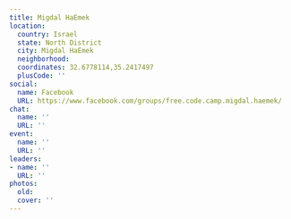 ```yaml
---
title: Migdal HaEmek
location:
  country: Israel
  state: North District
  city: Migdal HaEmek
  neighborhood: 
  coordinates: 32.6778114,35.2417497
  plusCode: ''
social:
  name: Facebook
  URL: https://www.facebook.com/groups/free.code.camp.migdal.haemek/
chat:
  name: ''
  URL: ''
event:
  name: ''
  URL: ''
leaders:
- name: ''
  URL: ''
photos:
  old: 
  cover: ''
---
```

